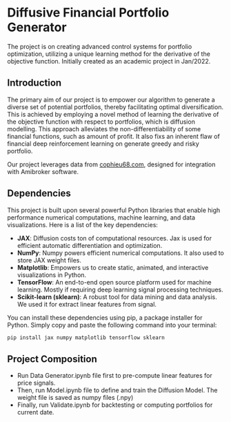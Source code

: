 # Diffusive Financial Portfolio Generator

The project is on creating advanced control systems for portfolio optimization, utilizing a unique learning method for the derivative of the objective function. Initially created as an academic project in Jan/2022. 

## Introduction
The primary aim of our project is to empower our algorithm to generate a diverse set of potential portfolios, thereby facilitating optimal diversification. This is achieved by employing a novel method of learning the derivative of the objective function with respect to portfolios, which is diffusion modelling. This approach alleviates the non-differentiability of some financial functions, such as amount of profit. It also fixs an inherent flaw of financial deep reinforcement learning on generate greedy and risky portfolio.

Our project leverages data from [cophieu68.com](http://cophieu68.com), designed for integration with Amibroker software.

## Dependencies

This project is built upon several powerful Python libraries that enable high performance numerical computations, machine learning, and data visualizations. Here is a list of the key dependencies:

- **JAX**: Diffusion costs ton of computational resources. Jax is used for efficient automatic differentiation and optimization.
- **NumPy**: Numpy powers efficient numerical computations. It also used to store JAX weight files.
- **Matplotlib**: Empowers us to create static, animated, and interactive visualizations in Python.
- **TensorFlow**: An end-to-end open source platform used for machine learning. Mostly if requiring deep learning signal processing techniques.
- **Scikit-learn (sklearn)**: A robust tool for data mining and data analysis. We used it for extract linear features from signal.

You can install these dependencies using pip, a package installer for Python. Simply copy and paste the following command into your terminal:

```bash
pip install jax numpy matplotlib tensorflow sklearn
```

## Project Composition
- Run Data Generator.ipynb file first to pre-compute linear features for price signals.
- Then, run Model.ipynb file to define and train the Diffusion Model. The weight file is saved as numpy files (.npy)
- Finally, run Validate.ipynb for backtesting or computing portfolios for current date.
